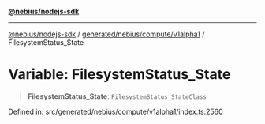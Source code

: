 [**@nebius/nodejs-sdk**](../../../../../README.md)

***

[@nebius/nodejs-sdk](../../../../../README.md) / [generated/nebius/compute/v1alpha1](../README.md) / FilesystemStatus\_State

# Variable: FilesystemStatus\_State

> **FilesystemStatus\_State**: `FilesystemStatus_StateClass`

Defined in: src/generated/nebius/compute/v1alpha1/index.ts:2560
